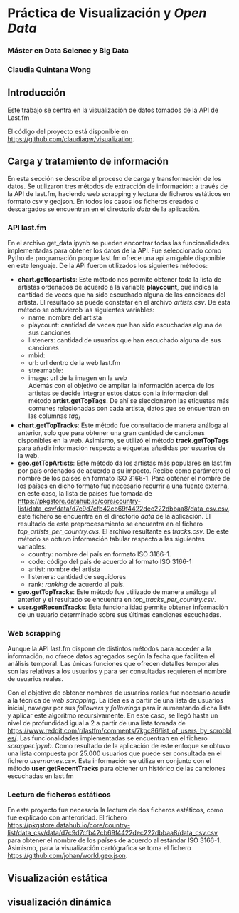 # Práctica de Visualización y *Open Data*
### Máster en Data Science y Big Data 
### Claudia Quintana Wong

## Introducción

Este trabajo se centra en la visualización de datos tomados de la API de Last.fm

El código del proyecto está disponible en https://github.com/claudiaqw/visualization.


## Carga y tratamiento de información
En esta sección se describe el proceso de carga y transformación de los datos. Se utilizaron tres métodos de extracción de información: a través de la API de last.fm, haciendo web scrapping y lectura de ficheros estáticos en formato csv y geojson. En todos los casos los ficheros creados o descargados se encuentran en el directorio *data* de la aplicación.

### API last.fm
En el archivo get_data.ipynb se pueden encontrar todas las funcionalidades implementadas para obtener los datos de la API. Fue seleccionado como Pytho de programación porque last.fm ofrece una api amigable disponible en este lenguaje.
De la APi fueron utilizados los siguientes métodos:

* **chart.gettopartists**: Este método nos permite obtener toda la lista de artistas ordenados de acuerdo a la variable **playcount**, que indica la cantidad de veces que ha sido escuchado alguna de las canciones del artista. El resultado se puede constatar en el archivo *artists.csv*. De esta método se obtuvierob las siguientes variables:
    * name: nombre del artista
    * playcount: cantidad de veces que han sido escuchadas alguna de sus canciones
    * listeners: cantidad de usuarios que han escuchado alguna de sus canciones
    * mbid: 
    * url: url dentro de la web last.fm
    * streamable: 
    * image: url de la imagen en la web    
    Además con el objetivo de ampliar la información acerca de los artistas se decide integrar estos datos con la informacion del método **artist.getTopTags**. De ahí se sleccionaron las etiquetas más comunes relacionadas con cada artista, datos que se encuentran en las columnas $tag_{i}$
* **chart.getTopTracks**: Este método fue consultado de manera análoga al anterior, solo que para obtener una gran cantidad de canciones disponibles en la web. Asimismo, se utilizó el método **track.getTopTags** para añadir información respecto a etiquetas añadidas por usuarios de la web. 
* **geo.getTopArtists**: Este método da los artistas más populares en last.fm por país ordenados de acuerdo a su impacto. Recibe como parámetro el nombre de los países en formato ISO 3166-1. Para obtener el nombre de los países en dicho formato fue necesario recurrir a una fuente externa, en este caso, la lista de países fue tomada de https://pkgstore.datahub.io/core/country-list/data_csv/data/d7c9d7cfb42cb69f4422dec222dbbaa8/data_csv.csv, este fichero se encuentra en el directorio *data* de la aplicación. El resultado de este preprocesamiento se encuentra en el fichero *top_artists_per_country.cvs*. El archivo resultante es *tracks.csv*. De este método se obtuvo información tabular respecto a las siguientes variables:
    * country: nombre del país en formato ISO 3166-1.
    * code: código del país de acuerdo al formato ISO 3166-1
    * artist: nombre del artista
    * listeners: cantidad de sequidores
    * rank: *ranking* de acuerdo al país.
* **geo.getTopTracks**: Este método fue utilizado de manera análoga al anterior y el resultado se encuentra en *top_tracks_per_country.csv*.
* **user.getRecentTracks**: Esta funcionalidad permite obtener información de un usuario determinado sobre sus últimas canciones escuchadas.

### Web scrapping

Aunque la API last.fm dispone de distintos métodos para acceder a la información, no ofrece datos agregados según la fecha que faciliten el análisis temporal. Las únicas funciones que ofrecen detalles temporales son las relativas a los usuarios y para ser consultadas requieren el nombre de usuarios reales.

Con el objetivo de obtener nombres de usuarios reales fue necesario acudir a la técnica de *web scrapping*. La idea es a partir de una lista de usuarios inicial, navegar por sus *followers* y *followings* para ir aumentando dicha lista y aplicar este algoritmo recursivamente. En este caso, se llegó hasta un nivel de profundidad igual a 2 a partir de una lista tomada de https://www.reddit.com/r/lastfm/comments/7kgc86/list_of_users_by_scrobbles/. Las funcionalidades implementadas se encuentran en el fichero *scrapper.ipynb*. Como resultado de la aplicación de este enfoque se obtuvo una lista compuesta por 25.000 usuarios que puede ser consultada en el fichero *usernames.csv*. Esta información se utiliza en conjunto con el método **user.getRecentTracks** para obtener un histórico de las canciones escuchadas en last.fm

### Lectura de ficheros estáticos
En este proyecto fue necesaria la lectura de dos ficheros estáticos, como fue explicado con anteroridad. El fichero 
https://pkgstore.datahub.io/core/country-list/data_csv/data/d7c9d7cfb42cb69f4422dec222dbbaa8/data_csv.csv para obtener el nombre de los países de acuerdo al estándar ISO 3166-1. Asimismo, para la visualización cartógrafica se toma el fichero https://github.com/johan/world.geo.json.


## Visualización estática


## visualización dinámica